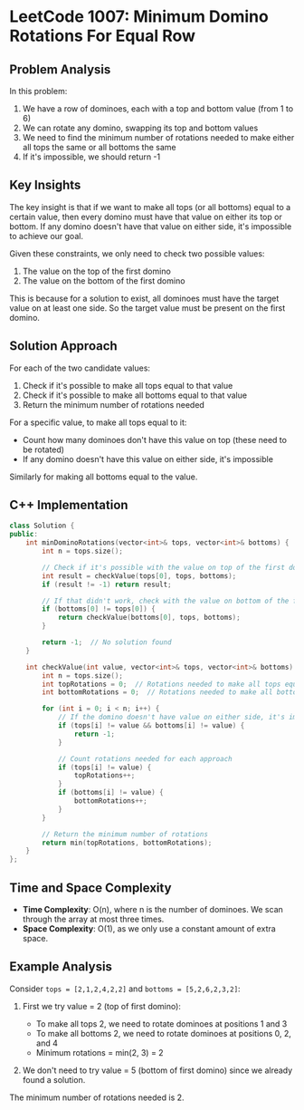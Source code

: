 # LeetCode 1007: Minimum Domino Rotations For Equal Row

## Problem Analysis

In this problem:

1. We have a row of dominoes, each with a top and bottom value (from 1 to 6)
2. We can rotate any domino, swapping its top and bottom values
3. We need to find the minimum number of rotations needed to make either all tops the same or all bottoms the same
4. If it's impossible, we should return -1

## Key Insights

The key insight is that if we want to make all tops (or all bottoms) equal to a certain value, then every domino must have that value on either its top or bottom. If any domino doesn't have that value on either side, it's impossible to achieve our goal.

Given these constraints, we only need to check two possible values:

1. The value on the top of the first domino
2. The value on the bottom of the first domino

This is because for a solution to exist, all dominoes must have the target value on at least one side. So the target value must be present on the first domino.

## Solution Approach

For each of the two candidate values:

1. Check if it's possible to make all tops equal to that value
2. Check if it's possible to make all bottoms equal to that value
3. Return the minimum number of rotations needed

For a specific value, to make all tops equal to it:

- Count how many dominoes don't have this value on top (these need to be rotated)
- If any domino doesn't have this value on either side, it's impossible

Similarly for making all bottoms equal to the value.

## C++ Implementation

```cpp
class Solution {
public:
    int minDominoRotations(vector<int>& tops, vector<int>& bottoms) {
        int n = tops.size();

        // Check if it's possible with the value on top of the first domino
        int result = checkValue(tops[0], tops, bottoms);
        if (result != -1) return result;

        // If that didn't work, check with the value on bottom of the first domino
        if (bottoms[0] != tops[0]) {
            return checkValue(bottoms[0], tops, bottoms);
        }

        return -1;  // No solution found
    }

    int checkValue(int value, vector<int>& tops, vector<int>& bottoms) {
        int n = tops.size();
        int topRotations = 0;  // Rotations needed to make all tops equal to value
        int bottomRotations = 0;  // Rotations needed to make all bottoms equal to value

        for (int i = 0; i < n; i++) {
            // If the domino doesn't have value on either side, it's impossible
            if (tops[i] != value && bottoms[i] != value) {
                return -1;
            }

            // Count rotations needed for each approach
            if (tops[i] != value) {
                topRotations++;
            }
            if (bottoms[i] != value) {
                bottomRotations++;
            }
        }

        // Return the minimum number of rotations
        return min(topRotations, bottomRotations);
    }
};
```

## Time and Space Complexity

- **Time Complexity**: O(n), where n is the number of dominoes. We scan through the array at most three times.
- **Space Complexity**: O(1), as we only use a constant amount of extra space.

## Example Analysis

Consider `tops = [2,1,2,4,2,2]` and `bottoms = [5,2,6,2,3,2]`:

1. First we try value = 2 (top of first domino):

   - To make all tops 2, we need to rotate dominoes at positions 1 and 3
   - To make all bottoms 2, we need to rotate dominoes at positions 0, 2, and 4
   - Minimum rotations = min(2, 3) = 2

2. We don't need to try value = 5 (bottom of first domino) since we already found a solution.

The minimum number of rotations needed is 2.
